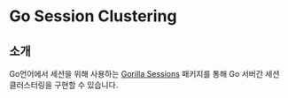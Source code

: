 # Go Session Clustering

## 소개

Go언어에서 세션을 위해 사용하는 [Gorilla Sessions](https://github.com/gorilla/sessions) 패키지를 통해 Go 서버간 세션 클러스터링을 구현할 수 있습니다.
